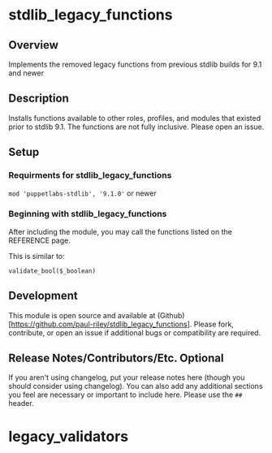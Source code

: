 # stdlib_legacy_functions

## Overview

Implements the removed legacy functions from previous stdlib builds for 9.1 and newer


## Description

Installs functions available to other roles, profiles, and modules that existed prior to stdlib 9.1. The functions are not fully inclusive. Please open an issue.

## Setup

### Requirments for stdlib_legacy_functions

`mod 'puppetlabs-stdlib', '9.1.0'` or newer



### Beginning with stdlib_legacy_functions

After including the module, you may call the functions listed on the REFERENCE page.

This is similar to:

`validate_bool($_boolean)`

## Development

This module is open source and available at (Github)[https://github.com/paul-riley/stdlib_legacy_functions]. Please fork, contribute, or open an issue if additional bugs or compatibility are required.



## Release Notes/Contributors/Etc. **Optional**

If you aren't using changelog, put your release notes here (though you should
consider using changelog). You can also add any additional sections you feel are
necessary or important to include here. Please use the `##` header.

[1]: https://puppet.com/docs/pdk/latest/pdk_generating_modules.html
[2]: https://puppet.com/docs/puppet/latest/puppet_strings.html
[3]: https://puppet.com/docs/puppet/latest/puppet_strings_style.html
# legacy_validators
